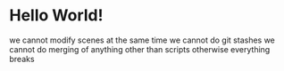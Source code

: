 # Hello World!

we cannot modify scenes at the same time
we cannot do git stashes
we cannot do merging of anything other than scripts
otherwise everything breaks
